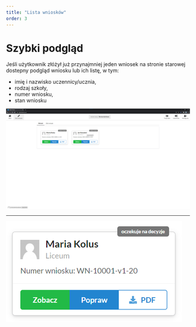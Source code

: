 ```yaml
---
title: "Lista wniosków"
order: 3
---
```


# Szybki podgląd

Jeśli użytkownik złóżył już przynajmniej jeden wniosek na stronie starowej dostepny podgląd wniosku lub ich listę, w tym:
- imię i nazwisko uczennicy/ucznia,
- rodzaj szkoły,
- numer wniosku,
- stan wniosku

![](../images/styp/submits.png)


---

![](../images/styp/card.png)